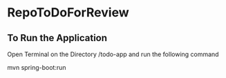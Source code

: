 # RepoToDoForReview

## To Run the Application

Open Terminal on the Directory /todo-app and run the following command


mvn spring-boot:run


